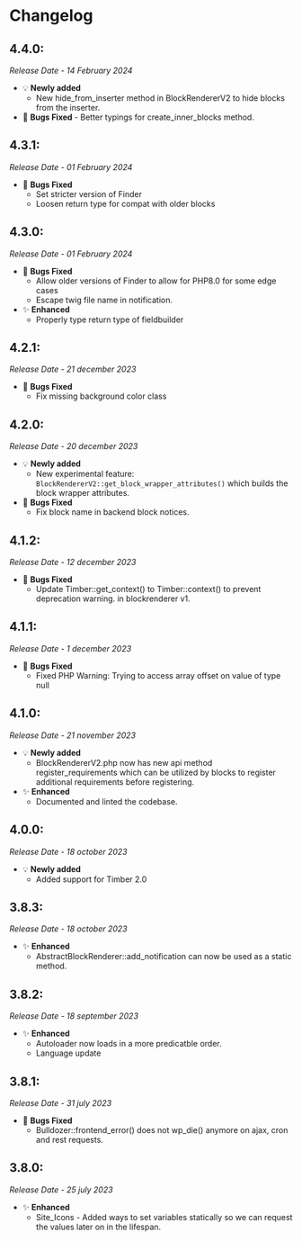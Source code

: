 # Changelog

## 4.4.0:

_Release Date - 14 February 2024_
-   💡 **Newly added**
    -   New hide_from_inserter method in BlockRendererV2 to hide blocks from the inserter.
 -   🐛 **Bugs Fixed**
    -   Better typings for create_inner_blocks method.
    
## 4.3.1:

_Release Date - 01 February 2024_
-   🐛 **Bugs Fixed**
    -   Set stricter version of Finder
    -   Loosen return type for compat with older blocks 

## 4.3.0:

_Release Date - 01 February 2024_
-   🐛 **Bugs Fixed**
    -   Allow older versions of Finder to allow for PHP8.0 for some edge cases
    -   Escape twig file name in notification.
-   ✨ **Enhanced**
    -   Properly type return type of fieldbuilder
    
## 4.2.1:

_Release Date - 21 december 2023_
-   🐛 **Bugs Fixed**
    -   Fix missing background color class
## 4.2.0:

_Release Date - 20 december 2023_
-   💡 **Newly added**
    -   New experimental feature: `BlockRendererV2::get_block_wrapper_attributes()` which builds the block wrapper attributes.
-   🐛 **Bugs Fixed**
    -   Fix block name in backend block notices.
## 4.1.2:

_Release Date - 12 december 2023_

-   🐛 **Bugs Fixed**
    -   Update Timber::get_context() to Timber::context() to prevent deprecation warning. in blockrenderer v1.

## 4.1.1:

_Release Date - 1 december 2023_

-   🐛 **Bugs Fixed**
    -   Fixed PHP Warning:  Trying to access array offset on value of type null
## 4.1.0:

_Release Date - 21 november 2023_

-   💡 **Newly added**
    -   BlockRendererV2.php now has new api method register_requirements which can be utilized by blocks to register additional requirements before registering.
-   ✨ **Enhanced**
    -   Documented and linted the codebase.
## 4.0.0:

_Release Date - 18 october 2023_

-   💡 **Newly added**
    -   Added support for Timber 2.0
## 3.8.3:

_Release Date - 18 october 2023_

-   ✨ **Enhanced**
    -   AbstractBlockRenderer::add_notification can now be used as a static method.

## 3.8.2:

_Release Date - 18 september 2023_

-   ✨ **Enhanced**
    -   Autoloader now loads in a more predicatble order.
    -   Language update
    
## 3.8.1:

_Release Date - 31 july 2023_

-   🐛 **Bugs Fixed**
    -   Bulldozer::frontend_error() does not wp_die() anymore on ajax, cron and rest requests.

## 3.8.0:

_Release Date - 25 july 2023_

-   ✨ **Enhanced**
    -   Site_Icons - Added ways to set variables statically so we can request the values later on in the lifespan.
